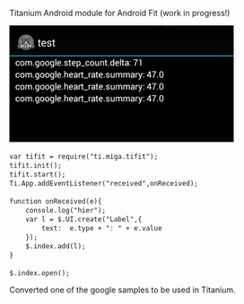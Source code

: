 Titanium Android module for Android Fit (work in progress!)

![preview](android/example/image.png)

```
var tifit = require("ti.miga.tifit");
tifit.init();
tifit.start();
Ti.App.addEventListener("received",onReceived);

function onReceived(e){
	console.log("hier");
	var l = $.UI.create("Label",{
		text:  e.type + ": " + e.value
	});
	$.index.add(l);
}

$.index.open();
```

Converted one of the google samples to be used in Titanium.
